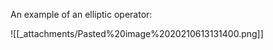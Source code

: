 












An example of an elliptic operator:

![[_attachments/Pasted%20image%2020210613131400.png]]
